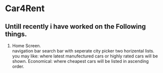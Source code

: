 # Car4Rent
## Untill recently i have worked on the Following things.

1. Home Screen.  
    navigation bar
    search bar with seperate city picker
    two horizental lists.
      you may like: where latest manufectured cars or highly rated cars will be shown.
      Economical: where cheapest cars will be listed in ascending order.
